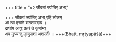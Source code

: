 +++
title = "०२ जीवतां ज्योतिर् अभ्य्"

+++
जीवतां ज्योतिर् अभ्य् एहि लोकम्  
आ त्वा हरामि शतशारदाय ।  
द्राघीय आयुः प्रतरं ते कृणोम्य्  
अव मुञ्चन्तु मृत्युपाशा अशस्तीः ॥ +++(Bhatt. mṛtyapāśā)+++